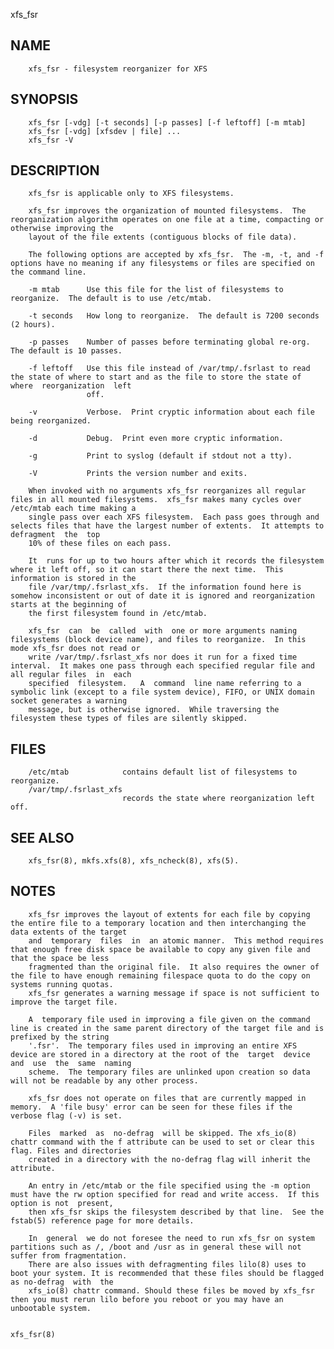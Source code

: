   xfs_fsr
 
## NAME
        xfs_fsr - filesystem reorganizer for XFS
 
## SYNOPSIS
        xfs_fsr [-vdg] [-t seconds] [-p passes] [-f leftoff] [-m mtab]
        xfs_fsr [-vdg] [xfsdev | file] ...
        xfs_fsr -V
 
## DESCRIPTION
        xfs_fsr is applicable only to XFS filesystems.
 
        xfs_fsr improves the organization of mounted filesystems.  The reorganization algorithm operates on one file at a time, compacting or otherwise improving the
        layout of the file extents (contiguous blocks of file data).
 
        The following options are accepted by xfs_fsr.  The -m, -t, and -f options have no meaning if any filesystems or files are specified on the command line.
 
        -m mtab      Use this file for the list of filesystems to reorganize.  The default is to use /etc/mtab.
 
        -t seconds   How long to reorganize.  The default is 7200 seconds (2 hours).
 
        -p passes    Number of passes before terminating global re-org.  The default is 10 passes.
 
        -f leftoff   Use this file instead of /var/tmp/.fsrlast to read the state of where to start and as the file to store the state of where  reorganization  left
                     off.
 
        -v           Verbose.  Print cryptic information about each file being reorganized.
 
        -d           Debug.  Print even more cryptic information.
 
        -g           Print to syslog (default if stdout not a tty).
 
        -V           Prints the version number and exits.
 
        When invoked with no arguments xfs_fsr reorganizes all regular files in all mounted filesystems.  xfs_fsr makes many cycles over /etc/mtab each time making a
        single pass over each XFS filesystem.  Each pass goes through and selects files that have the largest number of extents.  It attempts to defragment  the  top
        10% of these files on each pass.
 
        It  runs for up to two hours after which it records the filesystem where it left off, so it can start there the next time.  This information is stored in the
        file /var/tmp/.fsrlast_xfs.  If the information found here is somehow inconsistent or out of date it is ignored and reorganization starts at the beginning of
        the first filesystem found in /etc/mtab.
 
        xfs_fsr  can  be  called  with  one or more arguments naming filesystems (block device name), and files to reorganize.  In this mode xfs_fsr does not read or
        write /var/tmp/.fsrlast_xfs nor does it run for a fixed time interval.  It makes one pass through each specified regular file and all regular files  in  each
        specified  filesystem.   A  command  line name referring to a symbolic link (except to a file system device), FIFO, or UNIX domain socket generates a warning
        message, but is otherwise ignored.  While traversing the filesystem these types of files are silently skipped.
 
## FILES
        /etc/mtab            contains default list of filesystems to reorganize.
        /var/tmp/.fsrlast_xfs
                             records the state where reorganization left off.
 
## SEE ALSO
        xfs_fsr(8), mkfs.xfs(8), xfs_ncheck(8), xfs(5).
 
## NOTES
        xfs_fsr improves the layout of extents for each file by copying the entire file to a temporary location and then interchanging the data extents of the target
        and  temporary  files  in  an atomic manner.  This method requires that enough free disk space be available to copy any given file and that the space be less
        fragmented than the original file.  It also requires the owner of the file to have enough remaining filespace quota to do the copy on systems running quotas.
        xfs_fsr generates a warning message if space is not sufficient to improve the target file.
 
        A  temporary file used in improving a file given on the command line is created in the same parent directory of the target file and is prefixed by the string
        '.fsr'.  The temporary files used in improving an entire XFS device are stored in a directory at the root of the  target  device  and  use  the  same  naming
        scheme.  The temporary files are unlinked upon creation so data will not be readable by any other process.
 
        xfs_fsr does not operate on files that are currently mapped in memory.  A 'file busy' error can be seen for these files if the verbose flag (-v) is set.
 
        Files  marked  as  no-defrag  will be skipped. The xfs_io(8) chattr command with the f attribute can be used to set or clear this flag. Files and directories
        created in a directory with the no-defrag flag will inherit the attribute.
 
        An entry in /etc/mtab or the file specified using the -m option must have the rw option specified for read and write access.  If this option is not  present,
        then xfs_fsr skips the filesystem described by that line.  See the fstab(5) reference page for more details.
 
        In  general  we do not foresee the need to run xfs_fsr on system partitions such as /, /boot and /usr as in general these will not suffer from fragmentation.
        There are also issues with defragmenting files lilo(8) uses to boot your system. It is recommended that these files should be flagged as no-defrag  with  the
        xfs_io(8) chattr command. Should these files be moved by xfs_fsr then you must rerun lilo before you reboot or you may have an unbootable system.
 
                                                                                                                                                           xfs_fsr(8)
